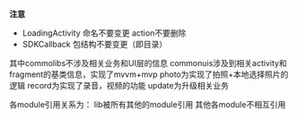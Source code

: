 **注意**
* LoadingActivity  命名不要变更  action不要删除
* SDKCallback 包结构不要变更（即目录）

其中commolibs不涉及相关业务和UI层的信息
commonuis涉及到相关activity和fragment的基类信息，实现了mvvm+mvp
photo为实现了拍照+本地选择照片的逻辑
record为实现了录音，视频的功能
update为升级相关业务

各module引用关系为：
lib被所有其他的module引用
其他各module不相互引用
